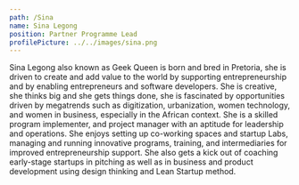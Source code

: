 ```yaml
---
path: /Sina
name: Sina Legong
position: Partner Programme Lead
profilePicture: ../../images/sina.png
---
```


Sina Legong also known as Geek Queen is born and bred in Pretoria, she is driven to create and add value to the world by supporting entrepreneurship and by enabling entrepreneurs and software developers. She is creative, she thinks big and she gets things done, she is fascinated by opportunities driven by megatrends such as digitization, urbanization, women technology, and women in business, especially in the African context. She is a skilled program implementer, and project manager with an aptitude for leadership and operations. She enjoys setting up co-working spaces and startup Labs, managing and running innovative programs, training, and intermediaries for improved entrepreneurship support. She also gets a kick out of coaching early-stage startups in pitching as well as in business and product development using design thinking and Lean Startup method.